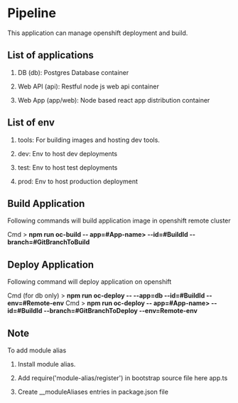 # Pipeline

This application can manage openshift deployment and build.

## List of applications

1. DB (db): Postgres Database container

2. Web API (api): Restful node js web api container

3. Web App (app/web): Node based react app distribution container  

## List of env

1. tools: For building images and hosting dev tools.

2. dev: Env to host dev deployments

3. test: Env to host test deployments

4. prod: Env to host production deployment

## Build Application

Following commands will build application image in openshift remote cluster

Cmd > **npm run oc-build -- app=#App-name> --id=#BuildId --branch=#GitBranchToBuild**

## Deploy Application

Following command will deploy application on openshift

Cmd (for db only) > **npm run oc-deploy -- --app=db --id=#BuildId --env=#Remote-env**
Cmd > **npm run oc-deploy -- app=#App-name> --id=#BuildId --branch=#GitBranchToDeploy --env=Remote-env**

## Note

To add module alias

1. Install module alias.

2. Add require('module-alias/register') in bootstrap source file here app.ts

3. Create __moduleAliases entries in package.json file
